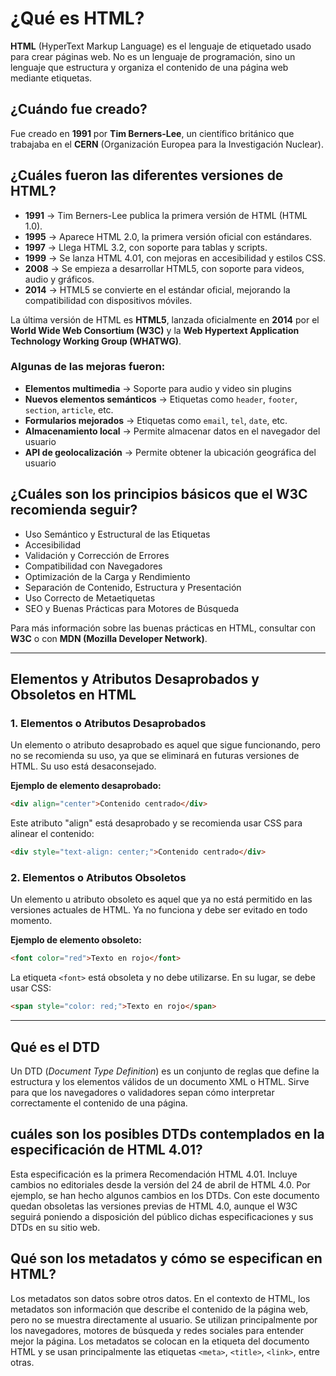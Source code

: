 # ¿Qué es HTML?

**HTML** (HyperText Markup Language) es el lenguaje de etiquetado usado para crear páginas web. No es un lenguaje de programación, sino un lenguaje que estructura y organiza el contenido de una página web mediante etiquetas.

## ¿Cuándo fue creado?

Fue creado en **1991** por **Tim Berners-Lee**, un científico británico que trabajaba en el **CERN** (Organización Europea para la Investigación Nuclear).

## ¿Cuáles fueron las diferentes versiones de HTML?

- **1991** → Tim Berners-Lee publica la primera versión de HTML (HTML 1.0).  
- **1995** → Aparece HTML 2.0, la primera versión oficial con estándares.  
- **1997** → Llega HTML 3.2, con soporte para tablas y scripts.  
- **1999** → Se lanza HTML 4.01, con mejoras en accesibilidad y estilos CSS.  
- **2008** → Se empieza a desarrollar HTML5, con soporte para videos, audio y gráficos.  
- **2014** → HTML5 se convierte en el estándar oficial, mejorando la compatibilidad con dispositivos móviles.  

La última versión de HTML es **HTML5**, lanzada oficialmente en **2014** por el **World Wide Web Consortium (W3C)** y la **Web Hypertext Application Technology Working Group (WHATWG)**.

### Algunas de las mejoras fueron:

- **Elementos multimedia** → Soporte para audio y video sin plugins  
- **Nuevos elementos semánticos** → Etiquetas como `header`, `footer`, `section`, `article`, etc.  
- **Formularios mejorados** → Etiquetas como `email`, `tel`, `date`, etc.  
- **Almacenamiento local** → Permite almacenar datos en el navegador del usuario  
- **API de geolocalización** → Permite obtener la ubicación geográfica del usuario  

## ¿Cuáles son los principios básicos que el W3C recomienda seguir?

- Uso Semántico y Estructural de las Etiquetas  
- Accesibilidad  
- Validación y Corrección de Errores  
- Compatibilidad con Navegadores  
- Optimización de la Carga y Rendimiento  
- Separación de Contenido, Estructura y Presentación  
- Uso Correcto de Metaetiquetas  
- SEO y Buenas Prácticas para Motores de Búsqueda  

Para más información sobre las buenas prácticas en HTML, consultar con **W3C** o con **MDN (Mozilla Developer Network)**.

---

## Elementos y Atributos Desaprobados y Obsoletos en HTML

### 1. Elementos o Atributos Desaprobados 

Un elemento o atributo desaprobado es aquel que sigue funcionando, pero no se recomienda su uso, ya que se eliminará en futuras versiones de HTML. Su uso está desaconsejado.

**Ejemplo de elemento desaprobado:**

```html
<div align="center">Contenido centrado</div>
```
Este atributo "align" está desaprobado y se recomienda usar CSS para alinear el contenido:

```html
<div style="text-align: center;">Contenido centrado</div>
```

### 2. Elementos o Atributos Obsoletos 

Un elemento u atributo obsoleto es aquel que ya no está permitido en las versiones actuales de HTML. Ya no funciona y debe ser evitado en todo momento.

**Ejemplo de elemento obsoleto:**

```html
<font color="red">Texto en rojo</font>
```

La etiqueta `<font>` está obsoleta y no debe utilizarse. En su lugar, se debe usar CSS:

```html
<span style="color: red;">Texto en rojo</span>
```
---

## Qué es el DTD

Un DTD (*Document Type Definition*) es un conjunto de reglas que define la estructura y los elementos válidos de un documento XML o HTML. Sirve para que los navegadores o validadores sepan cómo interpretar correctamente el contenido de una página.

## cuáles son los posibles DTDs contemplados en la especificación de HTML 4.01?

Esta especificación es la primera Recomendación HTML 4.01. Incluye cambios no editoriales desde la versión del 24 de abril de HTML 4.0. Por ejemplo, se han hecho algunos cambios en los DTDs. Con este documento quedan obsoletas las versiones previas de HTML 4.0, aunque el W3C seguirá poniendo a disposición del público dichas especificaciones y sus DTDs en su sitio web.

## Qué son los metadatos y cómo se especifican en HTML? 
Los metadatos son datos sobre otros datos. En el contexto de HTML, los metadatos son información que describe el contenido de la página web, pero no se muestra directamente al usuario. Se utilizan principalmente por los navegadores, motores de búsqueda y redes sociales para entender mejor la página.
Los metadatos se colocan en la etiqueta <head> del documento HTML y se usan principalmente las etiquetas `<meta>`, `<title>`, `<link>`, entre otras.




